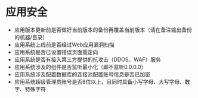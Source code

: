 # 应用安全

- 应用版本更新前是否做好当前版本的备份再覆盖当前版本（请在备注输出备份的机器/目录）
- 应用系统上线前是否经过Web应用漏洞扫描
- 应用系统是否已设置错误页面重定向
- 应用系统是否有接入第三方提供的抗攻击（DDOS、WAF）服务
- 应用系统涉及的组件是否监听最小化（即不监听0.0.0.0）
- 应用系统涉及配置数据库的连接池配置账号信息是否已加密
- 应用系统超级管理员账号是否8位以上，且同时具备小写字母、大写字母、数字、特殊字符
